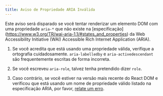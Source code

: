 ```yaml
---
title: Aviso de Propriedade ARIA Inválida
---
```


Este aviso será disparado se você tentar renderizar um elemento DOM com uma propriedade `aria-*` que não existe na [especificação] (https://www.w3.org/TR/wai-aria-1.1/#states_and_properties) da Web Accessibility Initiative (WAI) Accessible Rich Internet Application (ARIA).

1. Se você acredita que está usando uma propriedade válida, verifique a ortografia cuidadosamente. `aria-labelledby` e `aria-activedescendant` são frequentemente escritas de forma incorreta.

2. Se você escreveu `aria-role`, talvez tenha pretendido dizer `role`.

3. Caso contrário, se você estiver na versão mais recente do React DOM e verificou que está usando um nome de propriedade válido listado na especificação ARIA, por favor, [relate um erro](https://github.com/facebook/react/issues/new/choose).
